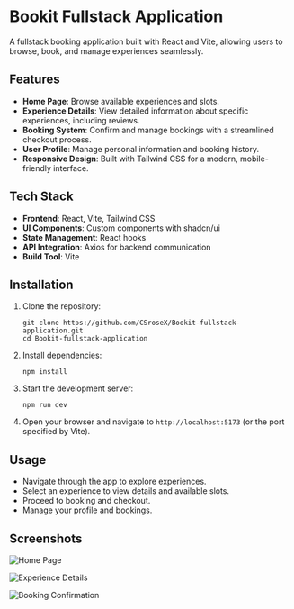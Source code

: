 # Bookit Fullstack Application

A fullstack booking application built with React and Vite, allowing users to browse, book, and manage experiences seamlessly.

## Features

- **Home Page**: Browse available experiences and slots.
- **Experience Details**: View detailed information about specific experiences, including reviews.
- **Booking System**: Confirm and manage bookings with a streamlined checkout process.
- **User Profile**: Manage personal information and booking history.
- **Responsive Design**: Built with Tailwind CSS for a modern, mobile-friendly interface.

## Tech Stack

- **Frontend**: React, Vite, Tailwind CSS
- **UI Components**: Custom components with shadcn/ui
- **State Management**: React hooks
- **API Integration**: Axios for backend communication
- **Build Tool**: Vite

## Installation

1. Clone the repository:
   ```
   git clone https://github.com/CSroseX/Bookit-fullstack-application.git
   cd Bookit-fullstack-application
   ```

2. Install dependencies:
   ```
   npm install
   ```

3. Start the development server:
   ```
   npm run dev
   ```

4. Open your browser and navigate to `http://localhost:5173` (or the port specified by Vite).

## Usage

- Navigate through the app to explore experiences.
- Select an experience to view details and available slots.
- Proceed to booking and checkout.
- Manage your profile and bookings.

## Screenshots

<!-- Add screenshots here -->

![Home Page](screenshots/home.png)

![Experience Details](screenshots/experience-details.png)

![Booking Confirmation](screenshots/booking-confirmation.png)

